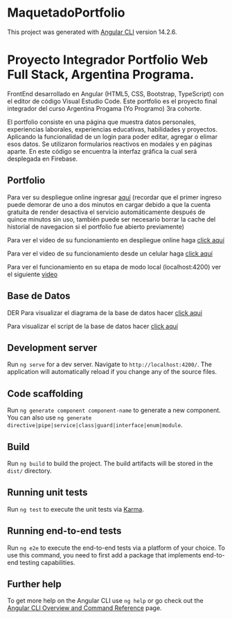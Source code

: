 # MaquetadoPortfolio

This project was generated with [Angular CLI](https://github.com/angular/angular-cli) version 14.2.6.

# Proyecto Integrador Portfolio Web Full Stack, Argentina Programa.

FrontEnd desarrollado en Angular (HTML5, CSS, Bootstrap, TypeScript) con el editor de código Visual Estudio Code. Este portfolio es el proyecto final integrador del curso Argentina Progama (Yo Programo) 3ra cohorte.

El portfolio consiste en una página que muestra datos personales, experiencias laborales, experiencias educativas, habilidades y proyectos. Aplicando la funcionalidad de un login para poder editar, agregar o elimar esos datos. Se utilizaron formularios reactivos en modales y en páginas aparte.
En este código se encuentra la interfaz gráfica la cual será desplegada en Firebase.

## Portfolio
Para ver su despliegue online ingresar [aquí](https://alejandra-romero-portfolio.web.app) 
(recordar que el primer ingreso puede demorar de uno a dos minutos en cargar debido a que la cuenta gratuita de render desactiva el servicio automáticamente después de quince minutos sin uso, también puede ser necesario borrar la cache del historial de navegacion si el portfolio fue abierto previamente)

Para ver el video de su funcionamiento en despliegue online haga [click aquí](https://mega.nz/file/4FYVgLxZ#lWHOJWNxHd_QRshzehvGncW28ALZHsiQMOWxOcXDTOg)

Para ver el video de su funcionamiento desde un celular haga [click aquí](https://mega.nz/file/9ZxSjIpa#R8OoTph2ASoesCjIBJCruyV53BPpAGnSbuAW236sNjs)

Para ver el funcionamiento en su etapa de modo local (localhost:4200) ver el siguiente [video](https://drive.google.com/file/d/1s99YAPshf8yvAEDeWiEaCGQN6TLA4ipO/view?usp=share_link)

## Base de Datos
DER
Para visualizar el diagrama de la base de datos hacer [click aquí](https://mega.nz/file/MJ4TBZAK#eDczIrz3MXHlr7UJGrqzJ37iJ8nXc-0cdZQtYUrYBUw)

Para visualizar el script de la base de datos hacer [click aquí](https://mega.nz/file/tMhCDBxS#Sw1GiW-2Owqmbcsbdr91RuiJXTTtEVwncY_h9J1h2eo)

## Development server

Run `ng serve` for a dev server. Navigate to `http://localhost:4200/`. The application will automatically reload if you change any of the source files.

## Code scaffolding

Run `ng generate component component-name` to generate a new component. You can also use `ng generate directive|pipe|service|class|guard|interface|enum|module`.

## Build

Run `ng build` to build the project. The build artifacts will be stored in the `dist/` directory.

## Running unit tests

Run `ng test` to execute the unit tests via [Karma](https://karma-runner.github.io).

## Running end-to-end tests

Run `ng e2e` to execute the end-to-end tests via a platform of your choice. To use this command, you need to first add a package that implements end-to-end testing capabilities.

## Further help

To get more help on the Angular CLI use `ng help` or go check out the [Angular CLI Overview and Command Reference](https://angular.io/cli) page.
